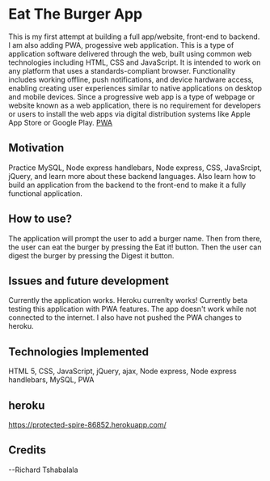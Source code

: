 # Eat The Burger App

This is my first attempt at building a full app/website, front-end to backend. I am also adding PWA, progessive web application.  This is a type of application software delivered through the web, built using common web technologies including HTML, CSS and JavaScript. It is intended to work on any platform that uses a standards-compliant browser. Functionality includes working offline, push notifications, and device hardware access, enabling creating user experiences similar to native applications on desktop and mobile devices. Since a progressive web app is a type of webpage or website known as a web application, there is no requirement for developers or users to install the web apps via digital distribution systems like Apple App Store or Google Play.    <a href="https://en.wikipedia.org/wiki/Progressive_web_application">PWA</a>
 
## Motivation

Practice MySQL, Node express handlebars, Node express, CSS, JavaSrcipt, jQuery, and learn more about these backend languages.  Also learn how to build an application from the backend to the front-end to make it a fully functional application.

## How to use? 

The application will prompt the user to add a burger name.  Then from there, the user can eat the burger by pressing the Eat it! button.  Then the user can digest the burger by pressing the Digest it button.


## Issues and future development

Currently the application works.  Heroku currenlty works!  Currently beta testing this application with PWA features.  The app doesn't work while not connected to the internet.  I also have not pushed the PWA changes to heroku.

## Technologies Implemented

HTML 5, CSS, JavaScript, jQuery, ajax, Node express, Node express handlebars, MySQL, PWA  

## heroku

https://protected-spire-86852.herokuapp.com/


## Credits

--Richard Tshabalala